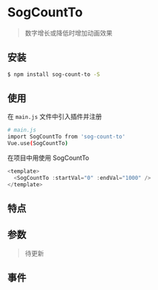 # SogCountTo

> 数字增长或降低时增加动画效果

## 安装

``` bash
$ npm install sog-count-to -S
```

## 使用

在 `main.js` 文件中引入插件并注册

``` bash
# main.js
import SogCountTo from 'sog-count-to'
Vue.use(SogCountTo)
```

在项目中用使用 SogCountTo


```js
<template>
  <SogCountTo :startVal="0" :endVal="1000" />
</template>
```

## 特点


## 参数

> 待更新


## 事件
